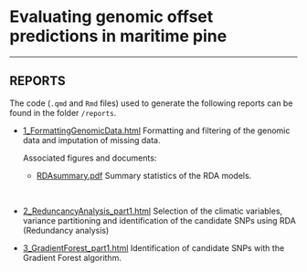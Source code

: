 # Evaluating genomic offset predictions in maritime pine


***

## REPORTS

The code (`.qmd` and `Rmd` files) used to generate the following reports can be found in the folder `/reports`.

- [1_FormattingGenomicData.html](https://juliettearchambeau.github.io/GOPredEvalPinpin/1_FormattingGenomicData.html) Formatting and filtering of the genomic data and imputation of missing data.
    
    Associated figures and documents:
 
    *  <a href="https://juliettearchambeau.github.io/GOPredEvalPinpin/RDAsummary.pdf" target="_blank">RDAsummary.pdf</a> Summary statistics of the RDA models.
    

</br>


- [2_ReduncancyAnalysis_part1.html](https://juliettearchambeau.github.io/GOPredEvalPinpin/2_ReduncancyAnalysis_part1.html) Selection of the climatic variables, variance partitioning and identification of the candidate SNPs using RDA (Redundancy analysis)

- [3_GradientForest_part1.html](https://juliettearchambeau.github.io/GOPredEvalPinpin/3_GradientForest_part1.html) Identification of candidate SNPs with the Gradient Forest algorithm.


